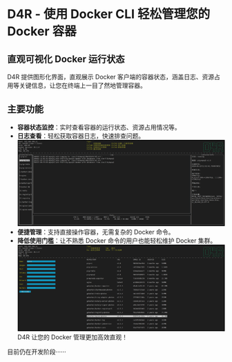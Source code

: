 # D4R - 使用 Docker CLI 轻松管理您的 Docker 容器  

## 直观可视化 Docker 运行状态  

D4R 提供图形化界面，直观展示 Docker 客户端的容器状态，涵盖日志、资源占用等关键信息，让您在终端上一目了然地管理容器。  

## 主要功能  

- **容器状态监控**：实时查看容器的运行状态、资源占用情况等。  
- **日志查看**：轻松获取容器日志，快速排查问题。
![主页面](https://raw.githubusercontent.com/Xiao254182/D4R/refs/heads/master/img/MainUI.png)  
- **便捷管理**：支持直接操作容器，无需复杂的 Docker 命令。  
- **降低使用门槛**：让不熟悉 Docker 命令的用户也能轻松维护 Docker 集群。  
![创建容器](https://raw.githubusercontent.com/Xiao254182/D4R/refs/heads/master/img/CreateContainer1.png)  
D4R 让您的 Docker 管理更加高效直观！  

目前仍在开发阶段······
